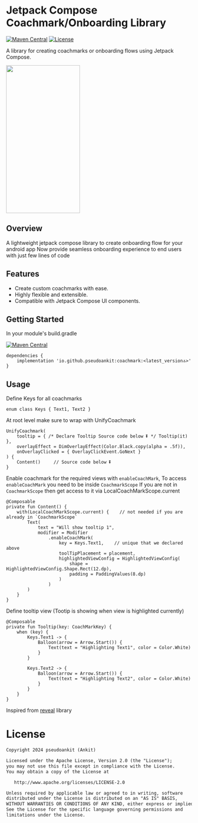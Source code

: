 # Jetpack Compose Coachmark/Onboarding Library

[![Maven Central](https://maven-badges.herokuapp.com/maven-central/io.github.pseudoankit/coachmark/badge.svg)](https://maven-badges.herokuapp.com/maven-central/io.github.pseudoankit/coachmark)
<a href="https://opensource.org/licenses/Apache-2.0"><img alt="License" src="https://img.shields.io/badge/License-Apache%202.0-blue.svg"/></a>


A library for creating coachmarks or onboarding flows using Jetpack Compose.

<img src="https://github.com/pseudoankit/coachmark/assets/54987308/38c18ebb-5057-46f8-bdd8-6d9c966a603b" width="200" height="400"/>

## Overview

A lightweight jetpack compose library to create onboarding flow for your android app
Now provide seamless onboarding experience to end users with just few lines of code

## Features

- Create custom coachmarks with ease.
- Highly flexible and extensible.
- Compatible with Jetpack Compose UI components.

## Getting Started

In your module's build.gradle

[![Maven Central](https://maven-badges.herokuapp.com/maven-central/io.github.pseudoankit/coachmark/badge.svg)](https://maven-badges.herokuapp.com/maven-central/io.github.pseudoankit/coachmark)
```
dependencies {
    implementation 'io.github.pseudoankit:coachmark:<latest_version🔝>'
}
```

## Usage

Define Keys for all coachmarks
```
enum class Keys { Text1, Text2 }
```

At root level make sure to wrap with UnifyCoachmark
```
UnifyCoachmark(
    tooltip = { /* Declare Tooltip Source code below ⏬ */ Tooltip(it) },
    overlayEffect = DimOverlayEffect(Color.Black.copy(alpha = .5f)),
    onOverlayClicked = { OverlayClickEvent.GoNext }
) {
    Content()     // Source code below ⏬
}
```

Enable coachmark for the required views with `enableCoachMark`, To access `enableCoachMark` you need to be inside `CoachmarkScope`
If you are not in `CoachmarkScope` then get access to it via LocalCoachMarkScope.current
```
@Composable
private fun Content() {
    with(LocalCoachMarkScope.current) {    // not needed if you are already in `CoachmarkScope`
        Text(
            text = "Will show tooltip 1",
            modifier = Modifier
                .enableCoachMark(
                    key = Keys.Text1,    // unique that we declared above
                    toolTipPlacement = placement,
                    highlightedViewConfig = HighlightedViewConfig(
                        shape = HighlightedViewConfig.Shape.Rect(12.dp),
                        padding = PaddingValues(8.dp)
                    )
                )
        )
    }
}
```

Define tooltip view (Tootip is showing when view is highlighted currently) 
```
@Composable
private fun Tooltip(key: CoachMarkKey) {
    when (key) {
        Keys.Text1 -> {
            Balloon(arrow = Arrow.Start()) {
                Text(text = "Highlighting Text1", color = Color.White)
            }
        }
    
        Keys.Text2 -> {
            Balloon(arrow = Arrow.Start()) {
                Text(text = "Highlighting Text2", color = Color.White)
            }
        }
    }
}
```


Inspired from <a href = "https://github.com/svenjacobs/reveal">reveal</a> library

# License
```xml
Copyright 2024 pseudoankit (Ankit)

Licensed under the Apache License, Version 2.0 (the "License");
you may not use this file except in compliance with the License.
You may obtain a copy of the License at

   http://www.apache.org/licenses/LICENSE-2.0

Unless required by applicable law or agreed to in writing, software
distributed under the License is distributed on an "AS IS" BASIS,
WITHOUT WARRANTIES OR CONDITIONS OF ANY KIND, either express or implied.
See the License for the specific language governing permissions and
limitations under the License.
```
